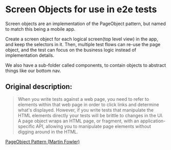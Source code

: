 # Screen Objects for use in e2e tests

Screen objects are an implementation of the PageObject pattern, but named to
match this being a mobile app.

Create a screen object for each logical screen(top level view) in the app, and
keep the selectors in it. Then, multiple test flows can re-use the page object,
and the test can focus on the business logic instead of implementation details.

We also have a sub-folder called components, to contain objects to abstract
things like our bottom nav.

## Original description:

> When you write tests against a web page, you need to refer to elements within
> that web page in order to click links and determine what's displayed. However,
> if you write tests that manipulate the HTML elements directly your tests will
> be brittle to changes in the UI. A page object wraps an HTML page, or
> fragment, with an application-specific API, allowing you to manipulate page
> elements without digging around in the HTML.

[PageObject Pattern (Martin Fowler)](https://www.martinfowler.com/bliki/PageObject.html)
